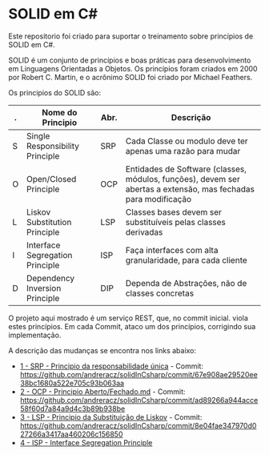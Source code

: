 SOLID em C#
===========

Este repositorio foi criado para suportar o treinamento sobre princípios de SOLID em C#.

SOLID é um conjunto de princípios e boas práticas para desenvolvimento em Linguagens Orientadas a Objetos.
Os princípios foram criados em 2000 por Robert C. Martin, e o acrônimo SOLID foi criado por Michael Feathers.

Os principios do SOLID são:

| . | Nome do Principio               | Abr. | Descrição                                                                                                      |
|---|---------------------------------|------|----------------------------------------------------------------------------------------------------------------|
| S | Single Responsibility Principle | SRP  | Cada Classe ou modulo deve ter apenas uma razão para mudar                                                     |
| O | Open/Closed Principle           | OCP  | Entidades de Software (classes, módulos, funções), devem ser abertas a extensão, mas fechadas para modificação |
| L | Liskov Substitution Principle   | LSP  | Classes bases devem ser substituíveis pelas classes derivadas                                                  |
| I | Interface Segregation Principle | ISP  | Faça interfaces com alta granularidade, para cada cliente                                                      |
| D | Dependency Inversion Principle  | DIP  | Dependa de Abstrações, não de classes concretas                                                                |

O projeto aqui mostrado é um serviço REST, que, no commit inicial. viola estes princípios. Em cada Commit, ataco um dos princípios, corrigindo sua implementação.

A descrição das mudanças se encontra nos links abaixo:

* [1 - SRP - Principio da responsabilidade única](1-SRP.md) - Commit: https://github.com/andreracz/solidInCsharp/commit/67e908ae29520ee38bc1680a522e705c93b063aa
* [2 - OCP - Principio Aberto/Fechado.md](2-OCP.md) - Commit: https://github.com/andreracz/solidInCsharp/commit/ad89266a944acce58f60d7a84a9d4c3b89b938be
* [3 - LSP - Principio da Substituição de Liskov](3-LSP.md) - Commit: https://github.com/andreracz/solidInCsharp/commit/8e04fae347970d027266a3417aa460206c156850
* [4 - ISP - Interface Segregation Principle](4-ISP.md)
